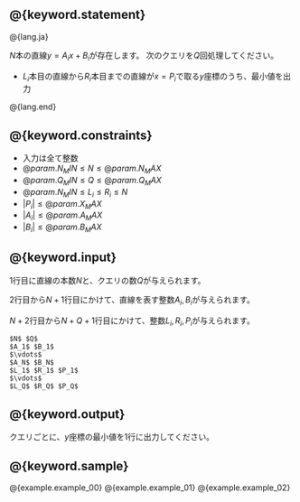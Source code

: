 ## @{keyword.statement}

@{lang.ja}

$N$本の直線$y = A_ix + B_i$が存在します。
次のクエリを$Q$回処理してください。

- $L_i$本目の直線から$R_i$本目までの直線が$x = P_i$で取る$y$座標のうち、最小値を出力

@{lang.end}

## @{keyword.constraints}

- 入力は全て整数
- $@{param.N_MIN} \leq N \leq @{param.N_MAX}$
- $@{param.Q_MIN} \leq Q \leq @{param.Q_MAX}$
- $@{param.N_MIN} \leq L_i \leq R_i \leq N$
- $|P_i| \leq @{param.X_MAX}$
- $|A_i| \leq @{param.A_MAX}$
- $|B_i| \leq @{param.B_MAX}$

## @{keyword.input}

$1$行目に直線の本数$N$と、クエリの数$Q$が与えられます。

$2$行目から$N+1$行目にかけて、直線を表す整数$A_i, B_i$が与えられます。

$N+2$行目から$N+Q+1$行目にかけて、整数$L_i, R_i, P_i$が与えられます。

```
$N$ $Q$
$A_1$ $B_1$
$\vdots$
$A_N$ $B_N$
$L_1$ $R_1$ $P_1$
$\vdots$
$L_Q$ $R_Q$ $P_Q$
```

## @{keyword.output}

クエリごとに、$y$座標の最小値を$1$行に出力してください。

## @{keyword.sample}

@{example.example_00}
@{example.example_01}
@{example.example_02}
